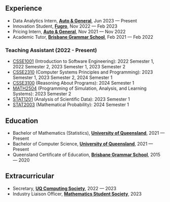 ## Experience
* Data Analytics Intern, [**Auto & General**](https://autogeneral.com.au/), Jun 2023 — Present
* Innovation Student, [**Fugro**](https://www.fugro.com/), Nov 2022 — Feb 2023
* Pricing Intern, [**Auto & General**](https://www.autogeneral.com.au/), Nov 2021 — Nov 2022
* Academic Tutor, [**Brisbane Grammar School**](https://www.brisbanegrammar.com/), Feb 2021 — Feb 2022

### Teaching Assistant (2022 - Present)

* [CSSE1001](https://my.uq.edu.au/programs-courses/course.html?course_code=csse1001) (Introduction to Software Engineering): 2022 Semester 1, 2022 Semester 2, 2023 Semester 1, 2023 Semester 2
* [CSSE2310](https://my.uq.edu.au/programs-courses/course.html?course_code=csse1001) (Computer Systems Principles and Programming): 2023 Semester 1, 2023 Semester 2, 2024 Semester 1
* [CSSE3100](https://my.uq.edu.au/programs-courses/course.html?course_code=csse3100) (Reasoning About Programs): 2024 Semester 1
* [MATH2504](https://my.uq.edu.au/programs-courses/course.html?course_code=math2504) (Programming of Simulation, Analysis, and Learning Systems): 2023 Semester 2
* [STAT1201](https://my.uq.edu.au/programs-courses/course.html?course_code=stat1201) (Analysis of Scientific Data): 2023 Semester 1
* [STAT2003](https://my.uq.edu.au/programs-courses/course.html?course_code=stat2003) (Mathematical Probability): 2024 Semester 1

## Education
* Bachelor of Mathematics (Statistics), [**University of Queensland**](https://www.uq.edu.au/), 2021 — Present
* Bachelor of Computer Science, [**University of Queensland**](https://www.uq.edu.au/), 2021 — Present
* Queensland Certificate of Education, [**Brisbane Grammar School**](https://www.brisbanegrammar.com/), 2015 — 2020

## Extracurricular
* Secretary, [**UQ Computing Society**](https://uqcs.org/), 2022 — 2023
* Industry Liaison Officer, [**Mathematics Student Society**](https://uqmss.org/), 2023
